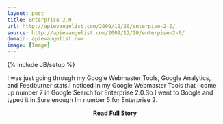 ```yaml
---
layout: post
title: Enterprise 2.0
url: http://apievangelist.com/2009/12/20/enterpise-2-0/
source: http://apievangelist.com/2009/12/20/enterpise-2-0/
domain: apievangelist.com
image: [Image]
---
```

{% include JB/setup %}<p>I was just going through my Google Webmaster Tools, Google Analytics, and Feedburner stats.I noticed in my Google Webmaster Tools that I come up number 7 in Google Search for Enterprise 2.0.So I went to Google and typed it in.Sure enough Im number 5 for Enterprise 2.</p>
<center><p><a href="http://apievangelist.com/2009/12/20/enterpise-2-0/" style='padding:25px; font-sze:18px; font-weight: bold;'>Read Full Story</a></p></center>
